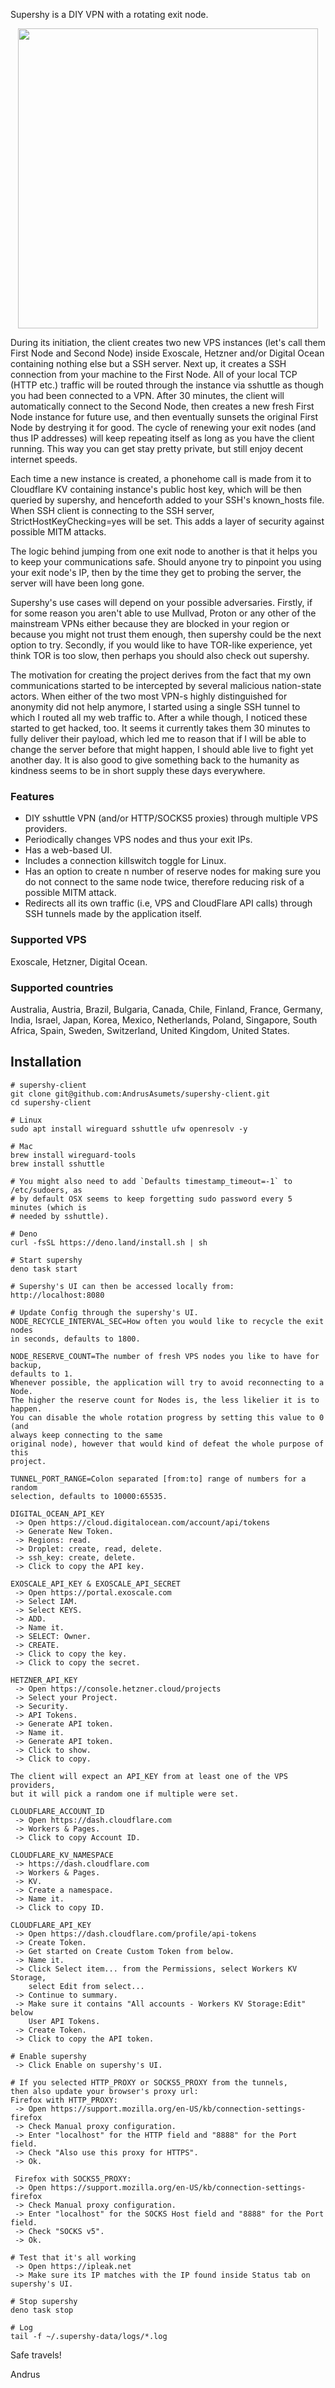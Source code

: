 Supershy is a DIY VPN with a rotating exit node.

<p align="center">
  <img width="480" src="/src/ui/assets/videos/supershy-recording-4.gif">
</p>

During its initiation, the client creates two new VPS instances (let's call them
First Node and Second Node) inside Exoscale, Hetzner and/or Digital Ocean containing
nothing else but a SSH server. Next up, it creates a SSH
connection from your machine to the First Node. All of your local TCP (HTTP etc.) 
traffic will be routed through the instance via sshuttle as though you had been
connected to a VPN.
After 30 minutes, the client will automatically connect to the Second Node, then 
creates a new fresh First Node instance for future use, and then eventually 
sunsets the original First Node by destrying it for good. The cycle of renewing 
your exit nodes (and thus IP addresses) will keep repeating itself as long as you 
have the client running. This way you can get stay pretty private, but still 
enjoy decent internet speeds.

Each time a new instance is created, a phonehome call is made from it to
Cloudflare KV containing instance's public host key, which will be then queried
by supershy, and henceforth added to your SSH's known_hosts file. When SSH
client is connecting to the SSH server, StrictHostKeyChecking=yes will be set. 
This adds a layer of security against possible MITM attacks.

The logic behind jumping from one exit node to another is that it helps you to
keep your communications safe. Should anyone try to pinpoint you using your exit
node's IP, then by the time they get to probing the server, the server will have
been long gone.

Supershy's use cases will depend on your possible adversaries. Firstly, if for
some reason you aren't able to use Mullvad, Proton or any other of the mainstream
VPNs either because they are blocked in your region or because you might not
trust them enough, then supershy could be the next option to try. Secondly, if
you would like to have TOR-like experience, yet think TOR is too slow, then
perhaps you should also check out supershy.

The motivation for creating the project derives from the fact that my own
communications started to be intercepted by several malicious nation-state
actors. When either of the two most VPN-s highly distinguished for anonymity did
not help anymore, I started using a single SSH tunnel to which I routed all my
web traffic to. After a while though, I noticed these started to get hacked,
too. It seems it currently takes them 30 minutes to fully deliver their payload,
which led me to reason that if I will be able to change the server before that
might happen, I should able live to fight yet another day. It is also good to
give something back to the humanity as kindness seems to be in short supply
these days everywhere.

### Features
* DIY sshuttle VPN (and/or HTTP/SOCKS5 proxies) through multiple VPS providers.
* Periodically changes VPS nodes and thus your exit IPs.
* Has a web-based UI.
* Includes a connection killswitch toggle for Linux.
* Has an option to create n number of reserve nodes for making sure you do not
connect to the same node twice, therefore reducing risk of a possible MITM attack.
* Redirects all its own traffic (i.e, VPS and CloudFlare API calls) through SSH
tunnels made by the application itself.

### Supported VPS
Exoscale, Hetzner, Digital Ocean.

### Supported countries
Australia, Austria, Brazil, Bulgaria, Canada, Chile, Finland, France, Germany, India, Israel, Japan, Korea, Mexico, Netherlands, Poland, Singapore, South Africa, Spain, Sweden, Switzerland, United Kingdom, United States.

## Installation

```
# supershy-client
git clone git@github.com:AndrusAsumets/supershy-client.git
cd supershy-client
```

```
# Linux
sudo apt install wireguard sshuttle ufw openresolv -y

# Mac
brew install wireguard-tools
brew install sshuttle

# You might also need to add `Defaults timestamp_timeout=-1` to /etc/sudoers, as 
# by default OSX seems to keep forgetting sudo password every 5 minutes (which is 
# needed by sshuttle).
```

```
# Deno
curl -fsSL https://deno.land/install.sh | sh
```

```
# Start supershy
deno task start
```

```
# Supershy's UI can then be accessed locally from: http://localhost:8080
```

```
# Update Config through the supershy's UI.
NODE_RECYCLE_INTERVAL_SEC=How often you would like to recycle the exit nodes
in seconds, defaults to 1800.

NODE_RESERVE_COUNT=The number of fresh VPS nodes you like to have for backup,
defaults to 1.
Whenever possible, the application will try to avoid reconnecting to a Node.
The higher the reserve count for Nodes is, the less likelier it is to happen.
You can disable the whole rotation progress by setting this value to 0 (and
always keep connecting to the same 
original node), however that would kind of defeat the whole purpose of this
project.

TUNNEL_PORT_RANGE=Colon separated [from:to] range of numbers for a random
selection, defaults to 10000:65535.

DIGITAL_OCEAN_API_KEY
 -> Open https://cloud.digitalocean.com/account/api/tokens
 -> Generate New Token.
 -> Regions: read.
 -> Droplet: create, read, delete.
 -> ssh_key: create, delete.
 -> Click to copy the API key.

EXOSCALE_API_KEY & EXOSCALE_API_SECRET
 -> Open https://portal.exoscale.com
 -> Select IAM.
 -> Select KEYS.
 -> ADD.
 -> Name it.
 -> SELECT: Owner.
 -> CREATE.
 -> Click to copy the key.
 -> Click to copy the secret.

HETZNER_API_KEY
 -> Open https://console.hetzner.cloud/projects
 -> Select your Project.
 -> Security.
 -> API Tokens.
 -> Generate API token.
 -> Name it.
 -> Generate API token.
 -> Click to show.
 -> Click to copy.

The client will expect an API_KEY from at least one of the VPS providers,
but it will pick a random one if multiple were set.

CLOUDFLARE_ACCOUNT_ID
 -> Open https://dash.cloudflare.com
 -> Workers & Pages.
 -> Click to copy Account ID.

CLOUDFLARE_KV_NAMESPACE
 -> https://dash.cloudflare.com
 -> Workers & Pages.
 -> KV.
 -> Create a namespace.
 -> Name it.
 -> Click to copy ID.

CLOUDFLARE_API_KEY
 -> Open https://dash.cloudflare.com/profile/api-tokens
 -> Create Token.
 -> Get started on Create Custom Token from below.
 -> Name it.
 -> Click Select item... from the Permissions, select Workers KV Storage,
    select Edit from select...
 -> Continue to summary.
 -> Make sure it contains "All accounts - Workers KV Storage:Edit" below
    User API Tokens.
 -> Create Token.
 -> Click to copy the API token.
```

```
# Enable supershy
 -> Click Enable on supershy's UI.
```

```
# If you selected HTTP_PROXY or SOCKS5_PROXY from the tunnels,
then also update your browser's proxy url:
Firefox with HTTP_PROXY:
 -> Open https://support.mozilla.org/en-US/kb/connection-settings-firefox
 -> Check Manual proxy configuration. 
 -> Enter "localhost" for the HTTP field and "8888" for the Port field.
 -> Check "Also use this proxy for HTTPS".
 -> Ok.

 Firefox with SOCKS5_PROXY:
 -> Open https://support.mozilla.org/en-US/kb/connection-settings-firefox
 -> Check Manual proxy configuration. 
 -> Enter "localhost" for the SOCKS Host field and "8888" for the Port field.
 -> Check "SOCKS v5".
 -> Ok.
```

```
# Test that it's all working
 -> Open https://ipleak.net
 -> Make sure its IP matches with the IP found inside Status tab on supershy's UI.
```

```
# Stop supershy
deno task stop
```

```
# Log
tail -f ~/.supershy-data/logs/*.log
```

Safe travels!

Andrus
